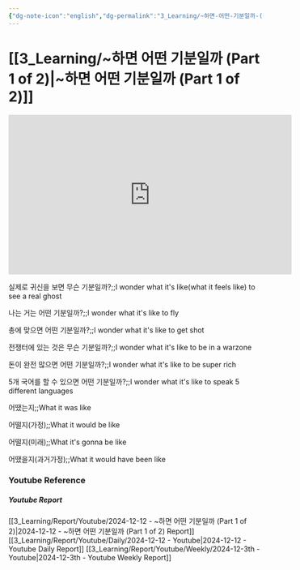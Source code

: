 ```yaml
---
{"dg-note-icon":"english","dg-permalink":"3_Learning/~하면-어떤-기분일까-(Part-1-of-2)","created-date":"2024-12-12 11:57:50 pm","date":"2024-12-12","type":"youtube","tags":["youtube","english","flashcards"],"aliases":null,"youtuber":"빨모쌤","channelName":"라이브 아카데미","link":"https://www.youtube.com/watch?v=oQxmKdCJPrs","img":"https://img.youtube.com/vi/oQxmKdCJPrs/0.jpg","dg-publish":true,"permalink":"/3_Learning/~하면-어떤-기분일까-(Part-1-of-2)/","dgPassFrontmatter":true,"noteIcon":"english"}
---
```


# [[3_Learning/~하면 어떤 기분일까 (Part 1 of 2)\|~하면 어떤 기분일까 (Part 1 of 2)]]


<div class="container-root"><span></span></div><div><div class="container-root"><iframe width="560" height="315" src="https://www.youtube.com/embed/oQxmKdCJPrs" title="YouTube video player" frameborder="0" allow="accelerometer; autoplay; clipboard-write; encrypted-media; gyroscope; picture-in-picture; web-share" allowfullscreen=""></iframe></div></div>

실제로 귀신을 보면 무슨 기분일까?;;I wonder what it's like(what it feels like) to see a real ghost
<!--SR:!2025-01-26,10,266-->
나는 거는 어떤 기분일까?;;I wonder what it's like to fly
<!--SR:!2025-03-03,44,290-->
총에 맞으면 어떤 기분일까?;;I wonder what it's like to get shot
<!--SR:!2025-01-24,7,270-->
전쟁터에 있는 것은 무슨 기분일까?;;I wonder what it's like to be in a warzone
<!--SR:!2025-01-19,10,270-->
돈이 완전 많으면 어떤 기분일까?;;I wonder what it's like to be super rich
<!--SR:!2025-02-23,39,290-->
5개 국어를 할 수 있으면 어떤 기분일까?;;I wonder what it's like to speak 5 different languages
<!--SR:!2025-02-22,38,290-->

어땠는지;;What it was like
<!--SR:!2025-02-27,40,290-->
어떨지(가정);;What it would be like
<!--SR:!2025-01-30,12,270-->
어떨지(미래);;What it's gonna be like
<!--SR:!2025-01-28,8,270-->
어땠을지(과거가정);;What it would have been like
<!--SR:!2025-01-25,7,250-->











### Youtube Reference
##### Youtube Report
[[3_Learning/Report/Youtube/2024-12-12 - ~하면 어떤 기분일까 (Part 1 of 2)\|2024-12-12 - ~하면 어떤 기분일까 (Part 1 of 2) Report]]
[[3_Learning/Report/Youtube/Daily/2024-12-12 - Youtube\|2024-12-12 - Youtube Daily Report]]
[[3_Learning/Report/Youtube/Weekly/2024-12-3th - Youtube\|2024-12-3th - Youtube Weekly Report]]

